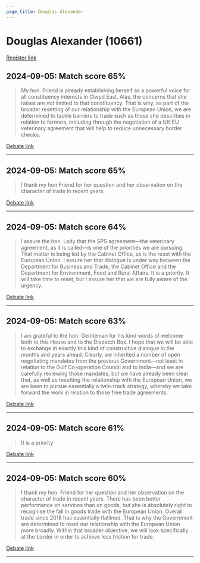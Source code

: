 ```yaml
---
page_title: Douglas Alexander
---
```


# Douglas Alexander  (10661)

[Register link](https://www.theyworkforyou.com/mp/10661/register)



## 2024-09-05: Match score 65%

>My hon. Friend is already establishing herself as a powerful voice for all constituency interests in Clwyd East. Alas, the concerns that she raises are not limited to that constituency. That is why, as part of the broader resetting of our relationship with the European Union, we are determined to tackle barriers to trade such as those she describes in relation to farmers, including through the negotiation of a UK-EU veterinary agreement that will help to reduce unnecessary border checks.

[Debate link](https://www.theyworkforyou.com/debates/?id=2024-09-05b.410.4) 

---



## 2024-09-05: Match score 65%

>I thank my hon Friend for her question and her observation on the character of trade in recent years

[Debate link](https://www.theyworkforyou.com/debates/?id=2024-09-05b.410.2) 

---



## 2024-09-05: Match score 64%

>I assure the hon. Lady that the SPS agreement—the veterinary agreement, as it is called—is one of the priorities we are pursuing. That matter is being led by the Cabinet Office, as is the reset with the European Union. I assure her that dialogue is under way between the Department for Business and Trade, the Cabinet Office and the Department for Environment, Food and Rural Affairs. It is a priority. It will take time to reset, but I assure her that we are fully aware of the urgency.

[Debate link](https://www.theyworkforyou.com/debates/?id=2024-09-05b.417.4) 

---



## 2024-09-05: Match score 63%

>I am grateful to the hon. Gentleman for his kind words of welcome both to this House and to the Dispatch Box. I hope that we will be able to exchange in exactly this kind of constructive dialogue in the months and years ahead. Clearly, we inherited a number of open negotiating mandates from the previous Government—not least in relation to the Gulf Co-operation Council and to India—and we are carefully reviewing those mandates, but we have already been clear that, as well as resetting the relationship with the European Union, we are keen to pursue essentially a twin-track strategy, whereby we take forward the work in relation to those free trade agreements.

[Debate link](https://www.theyworkforyou.com/debates/?id=2024-09-05b.411.0) 

---



## 2024-09-05: Match score 61%

>It is a priority

[Debate link](https://www.theyworkforyou.com/debates/?id=2024-09-05b.417.4) 

---



## 2024-09-05: Match score 60%

>I thank my hon. Friend for her question and her observation on the character of trade in recent years. There has been better performance on services than on goods, but she is absolutely right to recognise the fall in goods trade with the European Union. Overall trade since 2018 has essentially flatlined. That is why the Government are determined to reset our relationship with the European Union more broadly. Within that broader objective, we will look specifically at the border in order to achieve less friction for trade.

[Debate link](https://www.theyworkforyou.com/debates/?id=2024-09-05b.410.2) 

---

